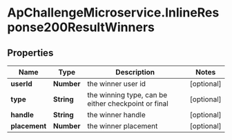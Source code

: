 # ApChallengeMicroservice.InlineResponse200ResultWinners

## Properties
Name | Type | Description | Notes
------------ | ------------- | ------------- | -------------
**userId** | **Number** | the winner user id | [optional] 
**type** | **String** | the winning type, can be either checkpoint or final | [optional] 
**handle** | **String** | the winner handle | [optional] 
**placement** | **Number** | the winner placement | [optional] 



